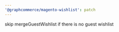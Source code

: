 ```yaml
---
'@graphcommerce/magento-wishlist': patch
---
```


skip mergeGuestWishlist if there is no guest wishlist
